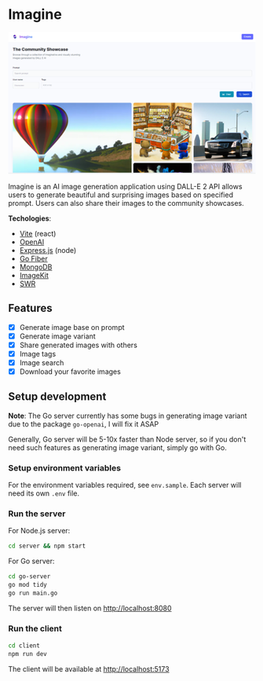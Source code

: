 # Imagine

![demo](demo/homepage.png)

Imagine is an AI image generation application using DALL-E 2 API allows users to generate beautiful and surprising images based on specified prompt. Users can also share their images to the community showcases.

**Techologies**:

- [Vite](https://vitejs.dev/guide/) (react)
- [OpenAI](https://openai.com/api)
- [Express.js](https://expressjs.com/) (node)
- [Go Fiber](https://gofiber.io/)
- [MongoDB](https://mongodb.com/)
- [ImageKit](https://imagekit.io/)
- [SWR](https://swr.vercel.app/)

## Features

- [x] Generate image base on prompt
- [x] Generate image variant
- [x] Share generated images with others
- [x] Image tags
- [x] Image search
- [x] Download your favorite images

## Setup development

**Note**: The Go server currently has some bugs in generating image variant due to the package `go-openai`, I will fix it ASAP

Generally, Go server will be 5-10x faster than Node server, so if you don't need such features as generating image variant, simply go with Go.

### Setup environment variables

For the environment variables required, see `env.sample`. Each server will need its own `.env` file.

### Run the server

For Node.js server:

```bash
cd server && npm start
```

For Go server:

```bash
cd go-server
go mod tidy
go run main.go
```

The server will then listen on [http://localhost:8080](http://localhost:8080)

### Run the client

```bash
cd client
npm run dev
```

The client will be available at [http://localhost:5173](http://localhost:5173)
